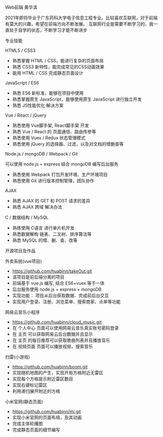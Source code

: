 Web前端 黄华滨

2021年即将毕业于广东药科大学电子信息工程专业。比较喜欢互联网，对于前端有莫大的兴趣，希望在前端方向不断发展。
互联网行业是需要不断学习的，我一直处于自学的状态，不断学习才能不断进步

专业技能

HTML5 / CSS3

 - 熟悉掌握 HTML / CSS，能进行复杂的页面布局
 - 熟悉 CSS3 新特性，能完成常见的CSS动画效果
 - 能用 HTML / CSS 完成静态页面设计

JavaScript / ES6

 - 熟悉 ES6 新标准，能够在项目中使用
 - 熟悉掌握原生 JavaScript，能够使用原生 JavaScript 进行独立开发
 - 熟悉 JS性能优化 解决方案

Vue / React / jQuery

 - 熟悉使用 Vue脚手架, React脚手架 开发
 - 熟悉 Vue / React 的 页面通信、路由传参等
 - 熟悉使用 Vuex / Redux 状态管理模式
 - 熟悉使用 jQuery 的选择器、过滤，以及对文档的增删查等

Node.js / mongoDB / Webpack / Git

可以使用 node.js + express 结合 mongoDB 编写后台服务
 - 熟悉使用 Webpack 打包开发环境、生产环境项目
 - 熟悉使用 Git 进行版本控制管理，团队协作

AJAX

 - 熟悉 AJAX 的 GET 和 POST 请求的差异
 - 熟悉 AJAX 跨域 解决办法

C / 数据结构 / MySQL

 - 熟练使用 C语言 进行单片机开发
 - 熟悉数据解构 链表、二叉树、排序算法等
 - 熟悉 MySQL 的增、删、查、改等

开源项目及作品

外卖系统(vue项目)
 - https://github.com/huabinn/takeOut.git
 - 该项目是前后端分离的项目
 - 前端基于 vue.js 编写, 结合 ES6+vuex 等于一体
 - 后台服务使用 node.js + express + mongoDB
 - 实现功能： 项目从后台获取数据、完成前后台交互
 - 实现用户登录、注册、浏览菜单、搜索商家、点单等功能

网易云音乐小程序
 - https://github.com/huabinn/cloud_music.git
 - 在 个人中心 页面可以使用网易云音乐真实账号密码登录
 - 在 主页 可以获取网易云后台数据并且显示
 - 在 主页 的每日推荐可以获取歌曲列表并且播放音乐
 - 在 视频页面 页面可以播放视频，搜索音乐

扫雷(小游戏)
 - https://github.com/huabinn/boom.git
 - 实现随机地图的产生，实现开局方格附近无雷区
 - 实现每个方格提示附近雷区数目
 - 实现右键标记雷区
 - 利用递归展开附近的方格
 
小米官网(静态页面)
 - https://github.com/huabinn/mi.git
 - 实现小米官网的页面布局，及其动画
 - 完成主体轮播图
 - 完成静态页面的细节编写


